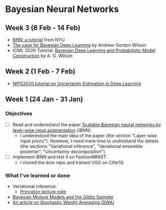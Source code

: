 # Bayesian Neural Networks

## Week 3 (8 Feb - 14 Feb)

- [BNN: a tutorial](https://wjmaddox.github.io/assets/BNN_tutorial_CILVR.pdf) from NYU
- [The case for Bayesian Deep Learning](https://cims.nyu.edu/~andrewgw/caseforbdl.pdf) by Andrew Gordon Wilson
- ICML 2020 Tutorial: [Bayesian Deep Learning and Probabilistic Model Construction](https://www.youtube.com/watch?v=E1qhGw8QxqY) by A. G. Wilson

## Week 2 (1 Feb - 7 Feb)

- [NIPS2020 tutorial on Uncertainty Estimation in Deep Learning](https://slideslive.com/38935801/practical-uncertainty-estimation-outofdistribution-robustness-in-deep-learning)

## Week 1 (24 Jan - 31 Jan)

### Objectives

- [ ] Read and underestand the paper [Scalable Bayesian neural networks by layer-wise input augmentation](https://arxiv.org/abs/2010.13498) (iBNN)
  - I underestood the main idea of the paper (the section "Layer-wise input priors"). However, I need more time to undrestand the details (the sections "Variational inference", "Variational ensemble posterior", "Uncertainty decomposition").
- [ ] Implement iBNN and test it on FashionMNIST.
  - I cloned the ibnn repo and trained VGG on Cifar10.

### What I've learned or done
- Veriational inference:
  - [Princeton lecture note](https://www.cs.princeton.edu/courses/archive/fall11/cos597C/lectures/variational-inference-i.pdf)
- [Bayesian Mixture Models and the Gibbs Sampler](http://www.cs.columbia.edu/~blei/fogm/2015F/notes/mixtures-and-gibbs.pdf)
- [An article on Stochastic Weight Averaging (SWA)](https://pytorch.org/blog/pytorch-1.6-now-includes-stochastic-weight-averaging/)
